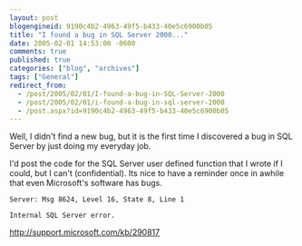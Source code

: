 ```yaml
---
layout: post
blogengineid: 9190c4b2-4963-49f5-b433-40e5c6900b05
title: "I found a bug in SQL Server 2000..."
date: 2005-02-01 14:53:00 -0600
comments: true
published: true
categories: ["blog", "archives"]
tags: ["General"]
redirect_from: 
  - /post/2005/02/01/I-found-a-bug-in-SQL-Server-2000
  - /post/2005/02/01/i-found-a-bug-in-sql-server-2000
  - /post.aspx?id=9190c4b2-4963-49f5-b433-40e5c6900b05
---
```

<!-- more -->

Well, I didn't find a new bug, but it is the first time I discovered a bug in SQL Server by just doing my everyday job.

I'd post the code for the SQL Server user defined function that I wrote if I could, but I can't (confidential). Its nice to have a reminder once in awhile that even Microsoft's software has bugs.

```
Server: Msg 8624, Level 16, State 8, Line 1

Internal SQL Server error.
```

<a href="http://support.microsoft.com/kb/290817">http://support.microsoft.com/kb/290817</a>
